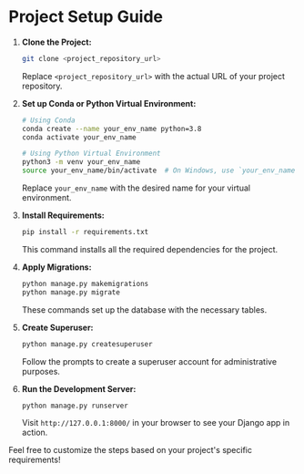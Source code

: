 # Project Setup Guide

1. **Clone the Project:**

    ```bash
    git clone <project_repository_url>
    ```

    Replace `<project_repository_url>` with the actual URL of your project repository.

2. **Set up Conda or Python Virtual Environment:**

    ```bash
    # Using Conda
    conda create --name your_env_name python=3.8
    conda activate your_env_name

    # Using Python Virtual Environment
    python3 -m venv your_env_name
    source your_env_name/bin/activate  # On Windows, use `your_env_name\Scripts\activate`
    ```

    Replace `your_env_name` with the desired name for your virtual environment.

3. **Install Requirements:**

    ```bash
    pip install -r requirements.txt
    ```

    This command installs all the required dependencies for the project.

4. **Apply Migrations:**

    ```bash
    python manage.py makemigrations
    python manage.py migrate
    ```

    These commands set up the database with the necessary tables.

5. **Create Superuser:**

    ```bash
    python manage.py createsuperuser
    ```

    Follow the prompts to create a superuser account for administrative purposes.

6. **Run the Development Server:**

    ```bash
    python manage.py runserver
    ```

    Visit `http://127.0.0.1:8000/` in your browser to see your Django app in action.

Feel free to customize the steps based on your project's specific requirements!
